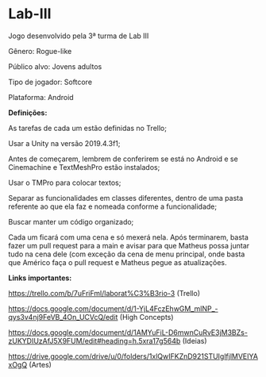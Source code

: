 # Lab-III
Jogo desenvolvido pela 3ª turma de Lab III

Gênero: Rogue-like

Público alvo: Jovens adultos

Tipo de jogador: Softcore

Plataforma: Android

**Definições:**

As tarefas de cada um estão definidas no Trello;

Usar a Unity na versão 2019.4.3f1;

Antes de começarem, lembrem de conferirem se está no Android e se Cinemachine e TextMeshPro estão instalados;

Usar o TMPro para colocar textos;

Separar as funcionalidades em classes diferentes, dentro de uma pasta referente ao que ela faz e nomeada conforme a funcionalidade;

Buscar manter um código organizado;

Cada um ficará com uma cena e só mexerá nela. Após terminarem, basta fazer um pull request para a main e avisar para que Matheus possa juntar tudo na cena dele (com exceção da cena de menu principal, onde basta que Américo faça o pull request e Matheus pegue as atualizações. 

**Links importantes:**

https://trello.com/b/7uFriFml/laborat%C3%B3rio-3 (Trello)

https://docs.google.com/document/d/1-YjL4FczEhwGM_mlNP_-qys3v4nj9FeVB_4On_UCVcQ/edit (High Concepts)

https://docs.google.com/document/d/1AMYuFiL-D6mwnCuRvE3jM3BZs-zUKYDIUzAfJ5X9FUM/edit#heading=h.5xra17g564b (Ideias)

https://drive.google.com/drive/u/0/folders/1xlQwIFKZnD921STUIglfjlMVEIYAxOgQ (Artes)
